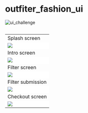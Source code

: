 # outfiter_fashion_ui
![ui_challenge](https://user-images.githubusercontent.com/81309619/170861290-b366b200-45c8-49aa-bce3-c1692cc1eac6.png)

<div style="overflow-x:auto;">
<table>
  <tr>
     <td>Splash screen</td>
  </tr>
  <tr>
    <td bgcolor="white"><img src="https://user-images.githubusercontent.com/81309619/170860308-bb7908cb-1fc1-4d35-a2d1-bd14cd998331.jpg"></td>
  </tr>
    <tr>
           <td>Intro screen</td>
  </tr>
  <tr>
    <td bgcolor="white"><img src="https://user-images.githubusercontent.com/81309619/170860309-2fe73908-9b04-466f-9c9b-dbda5c0db482.jpg"></td>
  </tr>
  <tr>
     <td>Filter screen</td>
     </tr>
     <tr>
     <td bgcolor="white"><img src="https://user-images.githubusercontent.com/81309619/170860312-e0d89ba5-4986-423b-98c7-39f068f9f9fe.jpg"></td>
     </tr>
      <tr>
     <td>Filter submission</td>
  </tr>
  <tr>
    <td bgcolor="white"><img src="https://user-images.githubusercontent.com/81309619/170860314-616d4066-a872-403d-bc57-3d77abb10f11.jpg"></td>
  </tr>
  <tr>
     <td>Checkout screen</td>
  </tr>
  <tr>
    <td bgcolor="white"><img src="https://user-images.githubusercontent.com/81309619/170860317-442cad77-49d7-4b16-9de4-dd33b717520c.jpg"></td>
  </tr>
 </table>
 </div>
